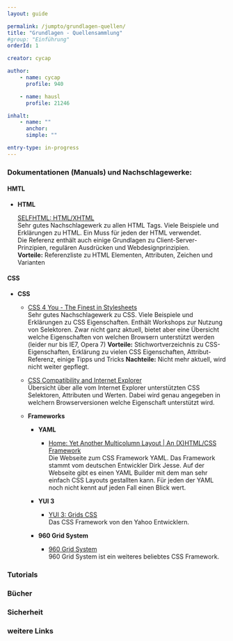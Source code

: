 ```yaml
---
layout: guide

permalink: /jumpto/grundlagen-quellen/
title: "Grundlagen - Quellensammlung"
#group: "Einführung"
orderId: 1

creator: cycap

author:
    - name: cycap
      profile: 940

    - name: hausl
      profile: 21246

inhalt:
    - name: ""
      anchor: 
      simple: ""

entry-type: in-progress
---
```


### Dokumentationen (Manuals) und Nachschlagewerke:

#### HMTL

* **HTML**
 
    [SELFHTML: HTML/XHTML](http://de.selfhtml.org/html/index.htm)  
    Sehr gutes Nachschlagewerk zu allen HTML Tags. Viele Beispiele und Erklärungen zu HTML. Ein Muss für jeden der HTML verwendet.  
    Die Referenz enthält auch einige Grundlagen zu Client-Server-Prinzipien, regulären Ausdrücken und Webdesignprinzipien.  
    **Vorteile:** Referenzliste zu HTML Elementen, Attributen, Zeichen und Varianten 


#### CSS

* **CSS**

    * [CSS 4 You - The Finest in Stylesheets](http://www.css4you.de/)  
    Sehr gutes Nachschlagewerk zu CSS. Viele Beispiele und Erklärungen zu CSS Eigenschaften. Enthält Workshops zur Nutzung von Selektoren. Zwar nicht ganz aktuell, bietet aber eine Übersicht welche Eigenschaften von welchen Browsern unterstützt werden (leider nur bis IE7, Opera 7)
    **Vorteile:** Stichwortverzeichnis zu CSS-Eigenschaften, Erklärung zu vielen CSS Eigenschaften, Attribut-Referenz, einige Tipps und Tricks
    **Nachteile:** Nicht mehr aktuell, wird nicht weiter gepflegt.
    
    * [CSS Compatibility and Internet Explorer](http://msdn.microsoft.com/en-us/library/cc351024%28VS.85%29.aspx)  
    Übersicht über alle vom Internet Explorer unterstützten CSS Selektoren, Attributen und Werten. Dabei wird genau angegeben in welchern Browserversionen welche Eigenschaft unterstützt wird.

    * **Frameworks**  

        * **YAML**
            * [Home: Yet Another Multicolumn Layout | An (X)HTML/CSS Framework](http://www.yaml.de/de/home.html)  
            Die Webseite zum CSS Framework YAML. Das Framework stammt vom deutschen Entwickler Dirk Jesse. Auf der Webseite gibt es einen YAML Builder mit dem man sehr einfach CSS Layouts gestallten kann. Für jeden der YAML noch nicht kennt auf jeden Fall einen Blick wert.
        
        * **YUI 3**
            * [YUI 3: Grids CSS](http://yuilibrary.com/)  
            Das CSS Framework von den Yahoo Entwicklern.   
          
        * **960 Grid System**
            * [960 Grid System](http://960.gs/)  
            960 Grid System ist ein weiteres beliebtes CSS Framework. 




### Tutorials


### Bücher


### Sicherheit


### weitere Links
